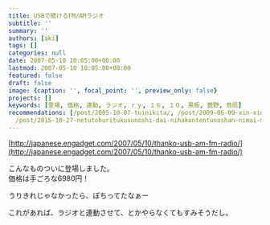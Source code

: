 ```yaml
---
title: USBで聞けるFM/AMラジオ
subtitle: ''
summary: ''
authors: [aki]
tags: []
categories: null
date: 2007-05-10 10:05:00+00:00
lastmod: 2007-05-10 10:05:00+00:00
featured: false
draft: false
image: {caption: '', focal_point: '', preview_only: false}
projects: []
keywords: [登場, 価格, 連動, ラジオ, ｒｙ, １６, １０, 黒板, 鹿野, 鳥肌]
recommendations: [/post/2005-10-07-tuinikita/, /post/2009-06-09-xin-xing-iphone-3g-snojia-ge-nituite/,
  /post/2015-10-27-netutohuritukusunoshi-dai-nihakontentunoshan-nimai-morenasasenaitamenohintogajie-matuteita/]
---
```

[http://japanese.engadget.com/2007/05/10/thanko-usb-am-fm-radio/](http://japanese.engadget.com/2007/05/10/thanko-usb-am-fm-radio/)  
  
こんなものついに登場しました。  
価格は手ごろな6980円！  
  
うりきれじゃなかったら、ぽちってたなぁー  
  
  
これがあれば、ラジオと連動させて、とかやらなくてもすみそうだし。


